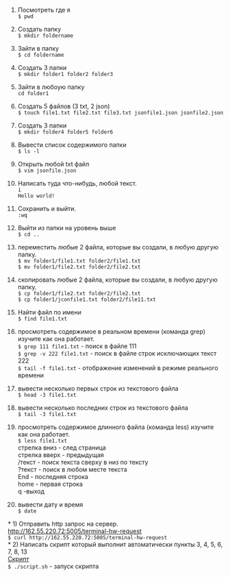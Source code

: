 1) Посмотреть где я  
  `$ pwd`  
3) Создать папку  
  `$ mkdir foldername`  
5) Зайти в папку  
  `$ cd foldername`  
7) Создать 3 папки  
        `$ mkdir folder1 folder2 folder3`  
5) Зайти в любоую папку  
   `cd folder1`




6) Создать 5 файлов (3 txt, 2 json)  
				`$ touch file1.txt file2.txt file3.txt jsonfile1.json jsonfile2.json`  
7)	Создать 3 папки   
`$ mkdir folder4 folder5 folder6`  
 
8) 	Вывести список содержимого папки  
				`$ ls -l`  
9) 	Открыть любой txt файл  
				`$ vim jsonfile.json`  
10)  Написать туда что-нибудь, любой текст.  
	`i`    
	`Hello world!`  
11)	 Сохранить и выйти.	<Esc>  
				`:wq`	  
12) Выйти из папки на уровень выше  
				`$ cd ..`  
13) переместить любые 2 файла, которые вы создали, в любую другую папку.  
				`$ mv folder1/file1.txt folder2/file1.txt`  
				`$ mv folder1/file2.txt folder2/file2.txt`  
14) скопировать любые 2 файла, которые вы создали, в любую другую папку.  
				`$ cp folder1/file2.txt folder2/file2.txt`  
				`$ cp folder1/jconfile1.txt folder2/file11.txt`  
15) Найти файл по имени  
	`$ find file1.txt`  
16) просмотреть содержимое в реальном времени (команда grep) изучите как она работает.  
				`$ grep 111 file1.txt`	- поиск в файле 111  
				`$ grep -v 222 file1.txt`	- поиск в файле строк исключающих текст 222  
				`$ tail -f file1.txt`	- отображение изменений в режиме реального времени  
17) вывести несколько первых строк из текстового файла  
				`$ head -3 file1.txt`  
18) вывести несколько последних строк из текстового файла  
				`$ tail -3 file1.txt`  
19) просмотреть содержимое длинного файла (команда less) изучите как она работает.  
				`$ less file1.txt`    
				стрелка вниз - след страница  
				стрелка вверх - предыдущая  
				/текст - поиск текста сверху в низ по тексту   
    				?текст - поиск в любом месте текста  
				End - последняя строка  
				home - первая строка  
				q -выход  
20) вывести дату и время  
        `$ date`  
  

\*  1) Отправить http запрос на сервер.   
http://162.55.220.72:5005/terminal-hw-request  
				`$ curl http://162.55.220.72:5005/terminal-hw-request`   
\*  2) Написать скрипт который выполнит автоматически пункты 3, 4, 5, 6, 7, 8, 13  
	[Скрипт](script.sh)  
`$ ./script.sh` - запуск скрипта
